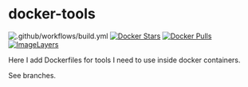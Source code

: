 # docker-tools
![.github/workflows/build.yml](https://github.com/pyguy/docker-tools/workflows/.github/workflows/build.yml/badge.svg)
[![Docker Stars](https://img.shields.io/docker/stars/pyguy/alpine.svg)](https://hub.docker.com/r/pyguy/alpine/)
[![Docker Pulls](https://img.shields.io/docker/pulls/pyguy/alpine.svg)](https://hub.docker.com/r/pyguy/alpine/)
[![ImageLayers](https://images.microbadger.com/badges/image/pyguy/alpine.svg)](https://microbadger.com/#/images/pyguy/alpine/)

Here I add Dockerfiles for tools I need to use inside docker containers.

See branches.
